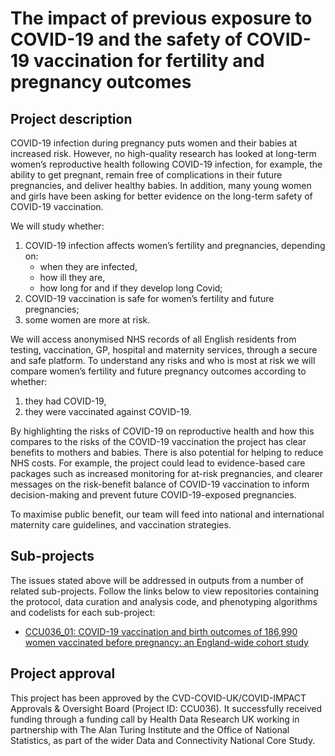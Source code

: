 # The impact of previous exposure to COVID-19 and the safety of COVID-19 vaccination for fertility and pregnancy outcomes

## Project description

COVID-19 infection during pregnancy puts women and their babies at increased risk. However, no high-quality research has looked at long-term women’s reproductive health following COVID-19 infection, for example, the ability to get pregnant, remain free of complications in their future pregnancies, and deliver healthy babies. In addition, many young women and girls have been asking for better evidence on the long-term safety of COVID-19 vaccination.

We will study whether:

1. COVID-19 infection affects women’s fertility and pregnancies, depending on:
   * when they are infected,
   * how ill they are,
   * how long for and if they develop long Covid;
2. COVID-19 vaccination is safe for women’s fertility and future pregnancies;
3. some women are more at risk.

We will access anonymised NHS records of all English residents from testing, vaccination, GP, hospital and maternity services, through a secure and safe platform. To understand any risks and who is most at risk we will compare women’s fertility and future pregnancy outcomes according to whether:

1. they had COVID-19,
2. they were vaccinated against COVID-19.

By highlighting the risks of COVID-19 on reproductive health and how this compares to the risks of the COVID-19 vaccination the project has clear benefits to mothers and babies. There is also potential for helping to reduce NHS costs. For example, the project could lead to evidence-based care packages such as increased monitoring for at-risk pregnancies, and clearer messages on the risk-benefit balance of COVID-19 vaccination to inform decision-making and prevent future COVID-19-exposed pregnancies.

To maximise public benefit, our team will feed into national and international maternity care guidelines, and vaccination strategies.

## Sub-projects

The issues stated above will be addressed in outputs from a number of related sub-projects.  Follow the links below to view repositories containing the protocol, data curation and analysis code, and phenotyping algorithms and codelists for each sub-project:

* [CCU036_01: COVID-19 vaccination and birth outcomes of 186,990 women vaccinated before pregnancy: an England-wide cohort study](https://github.com/BHFDSC/CCU036)

## Project approval

This project has been approved by the CVD-COVID-UK/COVID-IMPACT Approvals & Oversight Board (Project ID: CCU036). It successfully received funding through a funding call by Health Data Research UK working in partnership with The Alan Turing Institute and the Office of National Statistics, as part of the wider Data and Connectivity National Core Study.
